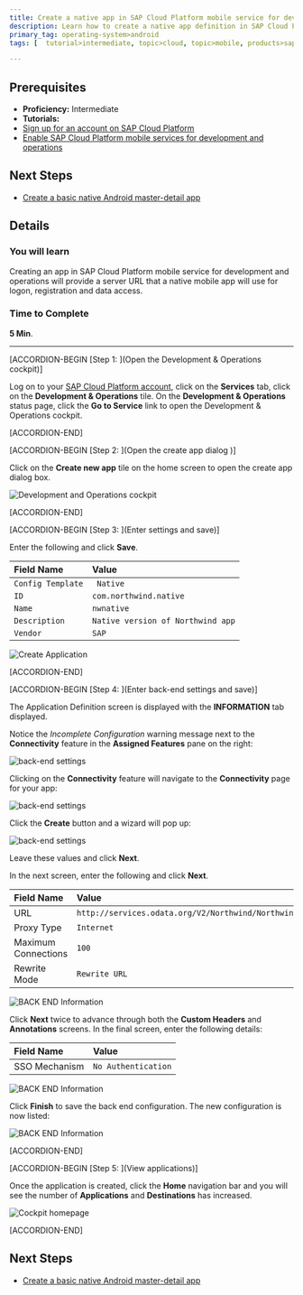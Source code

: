 ```yaml
---
title: Create a native app in SAP Cloud Platform mobile service for development and operations
description: Learn how to create a native app definition in SAP Cloud Platform mobile service for development and operations
primary_tag: operating-system>android
tags: [  tutorial>intermediate, topic>cloud, topic>mobile, products>sap-cloud-platform, operating-system>android ]

---
```


## Prerequisites  
- **Proficiency:** Intermediate
- **Tutorials:**
- [Sign up for an account on SAP Cloud Platform](https://www.sap.com/developer/tutorials/hcp-create-trial-account.html)
- [Enable SAP Cloud Platform mobile services for development and operations](https://www.sap.com/developer/tutorials/hcpms-enable-mobile-services.html)

## Next Steps
- [Create a basic native Android master-detail app](https://www.sap.com/developer/tutorials/hcpdo-basic-android-app.html)

## Details
### You will learn  
Creating an app in SAP Cloud Platform mobile service for development and operations will provide a server URL that a native mobile app will use for logon, registration and data access.

### Time to Complete
**5 Min**.

---


[ACCORDION-BEGIN [Step 1: ](Open the Development & Operations cockpit)]

Log on to your [SAP Cloud Platform account](https://account.hanatrial.ondemand.com/cockpit), click on the **Services** tab, click on  the **Development & Operations** tile. On the **Development & Operations** status page, click the **Go to Service** link to open the Development & Operations cockpit.


[ACCORDION-END]

[ACCORDION-BEGIN [Step 2: ](Open the create app dialog )]

Click on the **Create new app** tile on the home screen to open the create app dialog box.

![Development and Operations cockpit](mg6-1-02.png)


[ACCORDION-END]

[ACCORDION-BEGIN [Step 3: ](Enter settings and save)]

Enter the following and click **Save**.

Field Name              | Value
:---------------------- | :-------------    
`Config Template`       | ` Native`
`ID`                    | `com.northwind.native`
`Name`                  | `nwnative`
`Description`           | `Native version of Northwind app`
`Vendor`                | `SAP`

![Create Application](mg6-1-04.png)


[ACCORDION-END]

[ACCORDION-BEGIN [Step 4: ](Enter back-end settings and save)]

The Application Definition screen is displayed with the **INFORMATION** tab displayed.

Notice the *Incomplete Configuration* warning message next to the **Connectivity** feature in the **Assigned Features** pane on the right:

![back-end settings](mg6-1-05.png)

Clicking on the **Connectivity** feature will navigate to the **Connectivity** page for your app:

![back-end settings](mg6-1-06.png)

Click the **Create** button and a wizard will pop up:

![back-end settings](mg6-1-07.png)

Leave these values and click **Next**.

In the next screen, enter the following and click **Next**.

Field Name              | Value
:---------------------- | :-------------    
URL                     | `http://services.odata.org/V2/Northwind/Northwind.svc`
Proxy Type              | `Internet`
Maximum Connections     | `100`
Rewrite Mode            | `Rewrite URL`


![BACK END Information](mg6-1-08.png)

Click **Next** twice to advance through both the **Custom Headers** and **Annotations** screens. In the final screen, enter the following details:

Field Name              | Value
:---------------------- | :-------------    
SSO Mechanism           | `No Authentication`


![BACK END Information](mg6-1-09.png)

Click **Finish** to save the back end configuration. The new configuration is now listed:

![BACK END Information](mg6-1-10.png)



[ACCORDION-END]

[ACCORDION-BEGIN [Step 5: ](View applications)]

Once the application is created, click the **Home** navigation bar and you will see the number of **Applications** and **Destinations** has increased.

![Cockpit homepage](mg6-1-11.png)


[ACCORDION-END]



## Next Steps
- [Create a basic native Android master-detail app](https://www.sap.com/developer/tutorials/hcpdo-basic-android-app.html)
